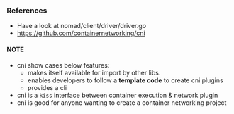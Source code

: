 
### References

- Have a look at nomad/client/driver/driver.go
- https://github.com/containernetworking/cni

#### NOTE

- cni show cases below features:
  - makes itself available for import by other libs.
  - enables developers to follow a **template code** to create cni plugins
  - provides a cli
- cni is a `kiss` interface between container execution & network plugin
- cni is good for anyone wanting to create a container networking project
